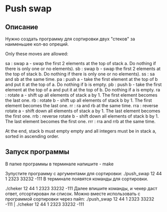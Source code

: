# Push swap

## Описание
Нужно создать программу для сортировки двух "стеков" за наименьшее кол-во опреций. 

Only these moves are allowed:

sa : swap a - swap the first 2 elements at the top of stack a. Do nothing if there is only one or no elements).
sb : swap b - swap the first 2 elements at the top of stack b. Do nothing if there is only one or no elements).
ss : sa and sb at the same time.
pa : push a - take the first element at the top of b and put it at the top of a. Do nothing if b is empty.
pb : push b - take the first element at the top of a and put it at the top of b. Do nothing if a is empty.
ra : rotate a - shift up all elements of stack a by 1. The first element becomes the last one.
rb : rotate b - shift up all elements of stack b by 1. The first element becomes the last one.
rr : ra and rb at the same time.
rra : reverse rotate a - shift down all elements of stack a by 1. The last element becomes the first one.
rrb : reverse rotate b - shift down all elements of stack b by 1. The last element becomes the first one.
rrr : rra and rrb at the same time.

At the end, stack b must empty empty and all integers must be in stack a, sorted in ascending order. 

## Запуск программы

В папке программы в терминале напишите - make

Зупустите программу c аргументами для сортировки:
./push_swap 12 44 1 2323 33232 -111
В терминале появятся команды для сортировки.

./cheker 12 44 1 2323 33232 -111 
Далее впишите команды, и чекер даст ответ, отсортирован ли список. Можно вместе использовать с программой сортировки через пайп:
./push_swap 12 44 1 2323 33232 -111 | ./cheker 12 44 1 2323 33232 -111 
